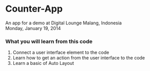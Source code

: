 # Counter-App
An app for a demo at Digital Lounge Malang, Indonesia  
Monday, January 19, 2014

### What you will learn from this code

1. Connect a user interface element to the code  
2. Learn how to get an action from the user interface to the code  
3. Learn a basic of Auto Layout  
